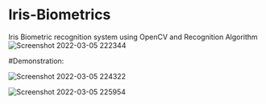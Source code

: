 # Iris-Biometrics
Iris Biometric recognition system using OpenCV and Recognition Algorithm
![Screenshot 2022-03-05 222344](https://user-images.githubusercontent.com/70583158/156893151-bb08f206-133f-4445-832a-c7f0a8459f4e.png)


#Demonstration:

![Screenshot 2022-03-05 224322](https://user-images.githubusercontent.com/70583158/156893830-e74c8d29-6b69-4265-b513-313ab0302e77.png)

![Screenshot 2022-03-05 225954](https://user-images.githubusercontent.com/70583158/156893832-3b4686a5-e5a2-4b1e-8a14-7564d3741415.png)
